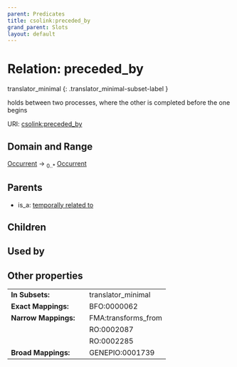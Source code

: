 ```yaml
---
parent: Predicates
title: csolink:preceded_by
grand_parent: Slots
layout: default
---
```


# Relation: preceded_by

translator_minimal
{: .translator_minimal-subset-label }


holds between two processes, where the other is completed before the one begins

URI: [csolink:preceded_by](https://w3id.org/csolink/vocab/preceded_by)

## Domain and Range

[Occurrent](Occurrent.md) ->  <sub>0..*</sub> [Occurrent](Occurrent.md)

## Parents

 *  is_a: [temporally related to](temporally_related_to.md)

## Children


## Used by


## Other properties

|  |  |  |
| --- | --- | --- |
| **In Subsets:** | | translator_minimal |
| **Exact Mappings:** | | BFO:0000062 |
| **Narrow Mappings:** | | FMA:transforms_from |
|  | | RO:0002087 |
|  | | RO:0002285 |
| **Broad Mappings:** | | GENEPIO:0001739 |

